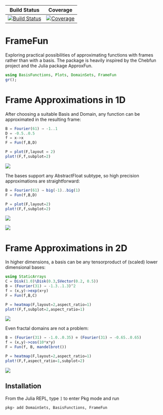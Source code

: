 
| **Build Status** | **Coverage** |
|------------------|--------------|
| [![Build Status](https://github.com/JuliaApproximation/FrameFun.jl/workflows/CI/badge.svg?branch=master)](https://github.com/JuliaApproximation/FrameFun.jl/actions/workflows/CI.yml) | [![Coverage](https://codecov.io/gh/JuliaApproximation/FrameFun.jl/branch/master/graph/badge.svg)](https://codecov.io/gh/JuliaApproximation/FrameFun.jl)

FrameFun
========

Exploring practical possibilities of approximating functions with frames rather than with a basis. The package is heavily inspired by the Chebfun project and the Julia package ApproxFun.


```julia
using BasisFunctions, Plots, DomainSets, FrameFun
gr();
```

# Frame Approximations in 1D

After choosing a suitable Basis and Domain, any function can be approximated in the resulting frame:


```julia
B = Fourier(61) → -1..1
D = -0.5..0.5
f = x->x
F = Fun(f,B,D)

P = plot(F,layout = 2)
plot!(F,f,subplot=2)
```

![](images/lowprecision.png)

The bases support any AbstractFloat subtype, so high precision approximations are straightforward:



```julia
B = Fourier(61) → big(-1)..big(1)
F = Fun(f,B,D)

P = plot(F,layout=2)
plot!(F,f,subplot=2)
```

![](images/highprecision.png)

![](images/highprecision.png)

# Frame Approximations in 2D

In higher dimensions, a basis can be any tensorproduct of (scaled) lower dimensional bases:


```julia
using StaticArrays
C = Disk(1.0)\Disk(0.3,SVector(0.2, 0.5))
B = (Fourier(31) → -1.3..1.3)^2
f = (x,y)->exp(x+y)
F = Fun(f,B,C)

P = heatmap(F,layout=2,aspect_ratio=1)
plot!(F,f,subplot=2,aspect_ratio=1)
```

![](images/deathstar.png)

Even fractal domains are not a problem:


```julia
B = (Fourier(31) → -1.0..0.35) ⊗ (Fourier(31) → -0.65..0.65)
f = (x,y)->cos(10*x*y)
F = Fun(f, B, mandelbrot())

P = heatmap(F,layout=2,aspect_ratio=1)
plot!(F,f,aspect_ratio=1,subplot=2)
```

![](images/mandelbrot.png)


## Installation

From the Julia REPL, type `]` to enter Pkg mode and run

```julia
pkg> add DomainSets, BasisFunctions, FrameFun
```

